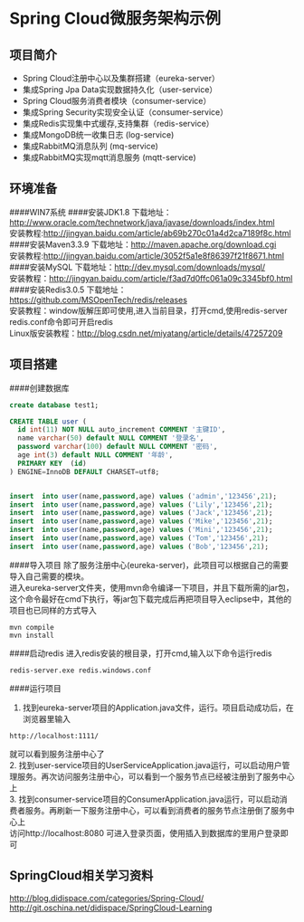 Spring Cloud微服务架构示例
====
项目简介
-----
* Spring Cloud注册中心以及集群搭建（eureka-server）
* 集成Spring Jpa Data实现数据持久化（user-service）
* Spring Cloud服务消费者模块（consumer-service）
* 集成Spring Security实现安全认证（consumer-service）
* 集成Redis实现集中式缓存,支持集群（redis-service）
* 集成MongoDB统一收集日志 (log-service)
* 集成RabbitMQ消息队列 (mq-service)
* 集成RabbitMQ实现mqtt消息服务 (mqtt-service)

环境准备
------
####WIN7系统
####安装JDK1.8
下载地址：http://www.oracle.com/technetwork/java/javase/downloads/index.html<br/>
安装教程:http://jingyan.baidu.com/article/ab69b270c01a4d2ca7189f8c.html
####安装Maven3.3.9
下载地址：http://maven.apache.org/download.cgi<br/>
安装教程:http://jingyan.baidu.com/article/3052f5a1e8f86397f21f8671.html
####安装MySQL
下载地址：http://dev.mysql.com/downloads/mysql/<br>
安装教程：http://jingyan.baidu.com/article/f3ad7d0ffc061a09c3345bf0.html
####安装Redis3.0.5
下载地址：https://github.com/MSOpenTech/redis/releases<br/>
安装教程：window版解压即可使用,进入当前目录，打开cmd,使用redis-server redis.conf命令即可开启redis<br/>
Linux版安装教程：http://blog.csdn.net/miyatang/article/details/47257209

项目搭建
-----
####创建数据库
```sql
create database test1;

CREATE TABLE user (
  id int(11) NOT NULL auto_increment COMMENT '主键ID',
  name varchar(50) default NULL COMMENT '登录名',
  password varchar(100) default NULL COMMENT '密码',
  age int(3) default NULL COMMENT '年龄',
  PRIMARY KEY  (id)
) ENGINE=InnoDB DEFAULT CHARSET=utf8;


insert  into user(name,password,age) values ('admin','123456',21);
insert  into user(name,password,age) values ('Lily','123456',21);
insert  into user(name,password,age) values ('Jack','123456',21);
insert  into user(name,password,age) values ('Mike','123456',21);
insert  into user(name,password,age) values ('Mini','123456',21);
insert  into user(name,password,age) values ('Tom','123456',21);
insert  into user(name,password,age) values ('Bob','123456',21);
```
####导入项目
除了服务注册中心(eureka-server)，此项目可以根据自己的需要导入自己需要的模块。<br/>
进入eureka-server文件夹，使用mvn命令编译一下项目，并且下载所需的jar包，这个命令最好在cmd下执行，等jar包下载完成后再把项目导入eclipse中，其他的项目也已同样的方式导入
```
mvn compile
mvn install
```

####启动redis
进入redis安装的根目录，打开cmd,输入以下命令运行redis
```
redis-server.exe redis.windows.conf
```
####运行项目
1. 找到eureka-server项目的Application.java文件，运行。项目启动成功后，在浏览器里输入
```
http://localhost:1111/
```
就可以看到服务注册中心了<br>
2. 找到user-service项目的UserServiceApplication.java运行，可以启动用户管理服务。再次访问服务注册中心，可以看到一个服务节点已经被注册到了服务中心上<br>
3. 找到consumer-service项目的ConsumerApplication.java运行，可以启动消费者服务。再刷新一下服务注册中心，可以看到消费者的服务节点注册倒了服务中心上<br>
访问http://localhost:8080 可进入登录页面，使用插入到数据库的里用户登录即可

SpringCloud相关学习资料
-----
http://blog.didispace.com/categories/Spring-Cloud/ <br>
http://git.oschina.net/didispace/SpringCloud-Learning
